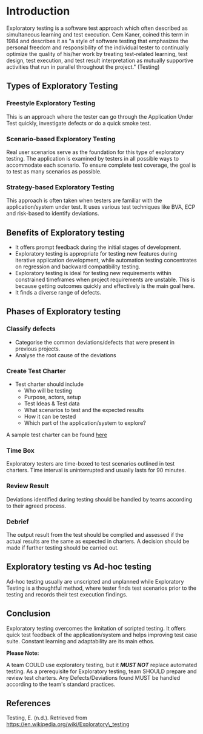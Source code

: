 # Introduction

Exploratory testing is a software test approach which often described as simultaneous learning and test execution. Cem Kaner, coined this term in 1984 and describes it as "a style of software testing that emphasizes the personal freedom and responsibility of the individual tester to continually optimize the quality of his/her work by treating test-related learning, test design, test execution, and test result interpretation as mutually supportive activities that run in parallel throughout the project." (Testing)

## Types of Exploratory Testing

### Freestyle Exploratory Testing

This is an approach where the tester can go through the Application Under Test quickly, investigate defects or do a quick smoke test.

### Scenario-based Exploratory Testing

Real user scenarios serve as the foundation for this type of exploratory testing. The application is examined by testers in all possible ways to accommodate each scenario. To ensure complete test coverage, the goal is to test as many scenarios as possible.

### Strategy-based Exploratory Testing

This approach is often taken when testers are familiar with the application/system under test. It uses various test techniques like BVA, ECP and risk-based to identify deviations.

## Benefits of Exploratory testing

- It offers prompt feedback during the initial stages of development.
- Exploratory testing is appropriate for testing new features during iterative application development, while automation testing concentrates on regression and backward compatibility testing.
- Exploratory testing is ideal for testing new requirements within constrained timeframes when project requirements are unstable. This is because getting outcomes quickly and effectively is the main goal here.
- It finds a diverse range of defects.

## Phases of Exploratory testing

### Classify defects

- Categorise the common deviations/defects that were present in previous projects.
- Analyse the root cause of the deviations

### Create Test Charter

- Test charter should include
  - Who will be testing
  - Purpose, actors, setup
  - Test Ideas & Test data
  - What scenarios to test and the expected results
  - How it can be tested
  - Which part of the application/system to explore?

A sample test charter can be found [here](https://www.tmap.net/sites/tmap/files/files/Exploratory%20Testing%20Charter%20Template%20v1.2_0.pdf)

### Time Box

Exploratory testers are time-boxed to test scenarios outlined in test charters. Time interval is uninterrupted and usually lasts for 90 minutes.

### Review Result

Deviations identified during testing should be handled by teams according to their agreed process.

### Debrief

The output result from the test should be complied and assessed if the actual results are the same as expected in charters. A decision should be made if further testing should be carried out.

## Exploratory testing vs Ad-hoc testing

Ad-hoc testing usually are unscripted and unplanned while Exploratory Testing is a thoughtful method, where tester finds test scenarios prior to the testing and records their test execution findings.

## Conclusion

Exploratory testing overcomes the limitation of scripted testing. It offers quick test feedback of the application/system and helps improving test case suite. Constant learning and adaptability are its main ethos.

**Please Note:**

A team COULD use exploratory testing, but it **_MUST NOT_** replace automated testing. As a prerequisite for Exploratory testing, team SHOULD prepare and review test charters. Any Defects/Deviations found MUST be handled according to the team's standard practices.

## References

Testing, E. (n.d.). Retrieved from https://en.wikipedia.org/wiki/Exploratory\_testing  
